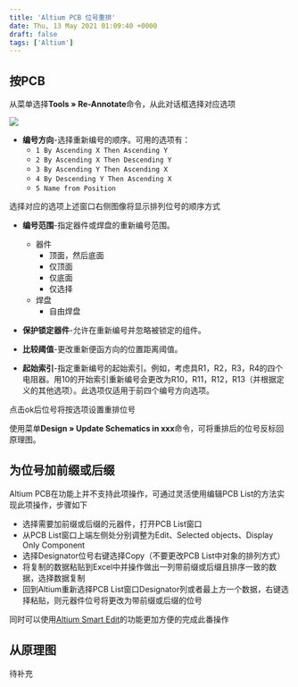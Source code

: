 ```yaml
---
title: 'Altium PCB 位号重排'
date: Thu, 13 May 2021 01:09:40 +0000
draft: false
tags: ['Altium']
---
```


按PCB
----

从菜单选择**Tools » Re-Annotate**命令，从此对话框选择对应选项

![](https://www.altium.com/documentation/sites/default/files/wiki_attachments/295914/Positional_Re-Annotate_AD18.png)

*   **编号方向**\-选择重新编号的顺序。可用的选项有：
    *   `1 By Ascending X Then Ascending Y`
    *   `2 By Ascending X Then Descending Y `
    *   `3 By Ascending Y Then Ascending X `
    *   `4 By Descending Y Then Ascending X `
    *   `5 Name from Position`

选择对应的选项上述窗口右侧图像将显示排列位号的顺序方式

*   **编号范围**\-指定器件或焊盘的重新编号范围。 
    *   器件
        *   顶面，然后底面 
        *   仅顶面
        *   仅底面 
        *   仅选择
    *   焊盘
        *   自由焊盘

*   **保护锁定器件**\-允许在重新编号并忽略被锁定的组件。
*   **比较阈值**\-更改重新便函方向的位置距离阈值。
*   **起始索引**\-指定重新编号的起始索引。例如，考虑具R1，R2，R3，R4的四个电阻器。用10的开始索引重新编号会更改为R10，R11，R12，R13（并根据定义的其他选项）。此选项仅适用于前四个编号方向选项。

点击ok后位号将按选项设置重排位号

使用菜单**Design » Update Schematics in xxx**命令，可将重排后的位号反标回原理图。

为位号加前缀或后缀
---------

Altium PCB在功能上并不支持此项操作，可通过灵活使用编辑PCB List的方法实现此项操作，步骤如下

*   选择需要加前缀或后缀的元器件，打开PCB List窗口
*   从PCB List窗口上端左侧处分别调整为Edit、Selected objects、Display Only Component
*   选择Designator位号右键选择Copy（不要更改PCB List中对象的排列方式）
*   将复制的数据粘贴到Excel中并操作做出一列带前缀或后缀且排序一致的数据，选择数据复制
*   回到Altium重新选择PCB List窗口Designator列或者最上方一个数据，右键选择粘贴，则元器件位号将更改为带前缀或后缀的位号

同时可以使用[Altium Smart Edit](https://a1024.synology.me:1024/altium-smart-edit/)的功能更加方便的完成此番操作

从原理图
----

待补充